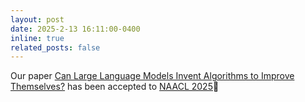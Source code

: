```yaml
---
layout: post
date: 2025-2-13 16:11:00-0400
inline: true
related_posts: false
---
```


Our paper [Can Large Language Models Invent Algorithms to Improve Themselves?](https://arxiv.org/abs/2410.15639) has been accepted to [NAACL 2025](https://2025.naacl.org/)🎉